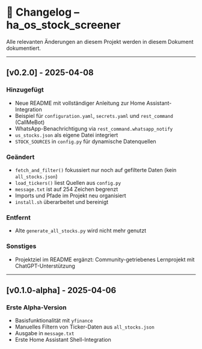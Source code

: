 # 📄 Changelog – ha_os_stock_screener

Alle relevanten Änderungen an diesem Projekt werden in diesem Dokument dokumentiert.

---

## [v0.2.0] - 2025-04-08

### Hinzugefügt
- Neue README mit vollständiger Anleitung zur Home Assistant-Integration
- Beispiel für `configuration.yaml`, `secrets.yaml` und `rest_command` (CallMeBot)
- WhatsApp-Benachrichtigung via `rest_command.whatsapp_notify`
- `us_stocks.json` als eigene Datei integriert
- `STOCK_SOURCES` in `config.py` für dynamische Datenquellen

### Geändert
- `fetch_and_filter()` fokussiert nur noch auf gefilterte Daten (kein `all_stocks.json`)
- `load_tickers()` liest Quellen aus `config.py`
- `message.txt` ist auf 254 Zeichen begrenzt
- Imports und Pfade im Projekt neu organisiert
- `install.sh` überarbeitet und bereinigt

### Entfernt
- Alte `generate_all_stocks.py` wird nicht mehr genutzt

### Sonstiges
- Projektziel im README ergänzt: Community-getriebenes Lernprojekt mit ChatGPT-Unterstützung

---

## [v0.1.0-alpha] - 2025-04-06

### Erste Alpha-Version
- Basisfunktionalität mit `yfinance`
- Manuelles Filtern von Ticker-Daten aus `all_stocks.json`
- Ausgabe in `message.txt`
- Erste Home Assistant Shell-Integration
